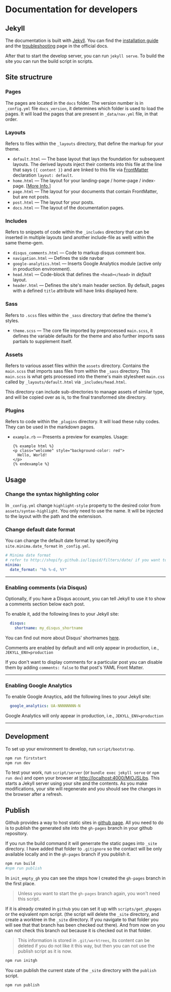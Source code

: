 # Documentation for developers

## Jekyll

The documentation is built with [Jekyll](https://jekyllrb.com/).
You can find the [installation guide](https://jekyllrb.com/docs/installation/) and the [troubleshooting](https://jekyllrb.com/docs/troubleshooting/) page in the official docs.

After that to start the develop server, you can run `jekyll serve`. To build the site you can run the build script in scripts.

## Site structrure

### Pages

The pages are located in the `docs` folder. The version number is in `_config.yml` file `docs_version`, it determines which folder is used to load the pages. It will load the pages that are present in `_data/nav.yml` file, in that order.

### Layouts

Refers to files within the `_layouts` directory, that define the markup for your theme.

- `default.html` &mdash; The base layout that lays the foundation for subsequent layouts. The derived layouts inject their contents into this file at the line that says `{{ content }}` and are linked to this file via [FrontMatter](https://jekyllrb.com/docs/frontmatter/) declaration `layout: default`.
- `home.html` &mdash; The layout for your landing-page / home-page / index-page. [[More Info.](#home-layout)]
- `page.html` &mdash; The layout for your documents that contain FrontMatter, but are not posts.
- `post.html` &mdash; The layout for your posts.
- `docs.html` &mdash; The layout of the documentation pages.

### Includes

Refers to snippets of code within the `_includes` directory that can be inserted in multiple layouts (and another include-file as well) within the same theme-gem.

- `disqus_comments.html` &mdash; Code to markup disqus comment box.
- `navigation.html` &mdash; Defines the side navbar
- `google-analytics.html` &mdash; Inserts Google Analytics module (active only in production environment).
- `head.html` &mdash; Code-block that defines the `<head></head>` in *default* layout.
- `header.html` &mdash; Defines the site's main header section. By default, pages with a defined `title` attribute will have links displayed here.

### Sass

Refers to `.scss` files within the `_sass` directory that define the theme's styles.

- `theme.scss` &mdash; The core file imported by preprocessed `main.scss`, it defines the variable defaults for the theme and also further imports sass partials to supplement itself.

### Assets

Refers to various asset files within the `assets` directory.
Contains the `main.scss` that imports sass files from within the `_sass` directory. This `main.scss` is what gets processed into the theme's main stylesheet `main.css` called by `_layouts/default.html` via `_includes/head.html`.

This directory can include sub-directories to manage assets of similar type, and will be copied over as is, to the final transformed site directory.

### Plugins

Refers to code within the `_plugins` directory. It will load these ruby codes. They can be used in the markdown pages.

- `example.rb` &mdash; Presents a preview for examples. Usage:

  ```liquid
  {% example html %}
  <p class="welcome" style="background-color: red">
    Hello, World!
  </p>
  {% endexample %}
  ```

## Usage

### Change the syntax highlighting color

In `_config.yml` change `highlight-style` property to the desired color from `assets/syntax-highlight`. You only need to use the name. It will be injected to the layout with the path and the extensison.

### Change default date format

You can change the default date format by specifying `site.minima.date_format`
in `_config.yml`.

```yaml
# Minima date format
# refer to http://shopify.github.io/liquid/filters/date/ if you want to customize this
minima:
  date_format: "%b %-d, %Y"
```

----

### Enabling comments (via Disqus)

Optionally, if you have a Disqus account, you can tell Jekyll to use it to show a comments section below each post.

To enable it, add the following lines to your Jekyll site:

```yaml
  disqus:
    shortname: my_disqus_shortname
```

You can find out more about Disqus' shortnames [here](https://help.disqus.com/customer/portal/articles/466208).

Comments are enabled by default and will only appear in production, i.e., `JEKYLL_ENV=production`

If you don't want to display comments for a particular post you can disable them by adding `comments: false` to that post's YAML Front Matter.

----

### Enabling Google Analytics

To enable Google Anaytics, add the following lines to your Jekyll site:

```yaml
  google_analytics: UA-NNNNNNNN-N
```

Google Analytics will only appear in production, i.e., `JEKYLL_ENV=production`

----

## Development

To set up your environment to develop, run `script/bootstrap`.

```bash
npm run firststart
npm run dev
```

To test your work, run `script/server` (or `bundle exec jekyll serve` or `npm run dev`) and open your browser at [http://localhost:4000/MIOJSLibs](http://localhost:4000/MIOJSLibs). This starts a Jekyll server using your site and the contents. As you make modifications, your site will regenerate and you should see the changes in the browser after a refresh.

## Publish

Github provides a way to host static sites in [github page](https://pages.github.com/). All you need to do is to publish the generated site into the `gh-pages` branch in your github repository.

If you run the build command it will generrate the static pages into `_site` directory. I have added that folder to `.gitignore` so the contact will be only available locally and in the `gh-pages` branch if you publish it.

```bash
npm run build
#npm run publish
```

In `init_empty_gh` you can see the steps how I created the `gh-pages` branch in the first place.

>Unless you want to start the `gh-pages` branch again, you won't need this script.

If it is already created in `github` you can set it up with `scripts/get_ghpages` or the eqivalent npm script. (the script will delete the `_site` directory, and create a worktree in the `_site` directory. If you navigate to that folder you will see that that branch has been checked out there). And from now on you can not check this branch out because it is checked out in that folder.

> This information is stored in `.git/worktrees`, its content can be deleted if you do not like it this way, but then you can not use the publish script as it is now.

```bash
npm run initgh
```

You can publish the current state of the `_site` directory with the `publish` script.

```bash
npm run publish
```